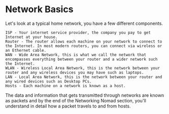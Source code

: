 #   Network Basics


Let's look at a typical home network, you have a few different components.

    ISP - Your internet service provider, the company you pay to get Internet at your house.
    Router - The router allows each machine on your network to connect to the Internet. In most modern routers, you can connect via wireless or an Ethernet cable.
    WAN - Wide Area Network, this is what we call the network that encompasses everything between your router and a wider network such the Internet.
    WLAN - Wireless Local Area Network, this is the network between your router and any wireless devices you may have such as laptops.
    LAN - Local Area Network, this is the network between your router and any wired devices such as Desktop PCs.
    Hosts - Each machine on a network is known as a host.

The data and information that gets transmitted through networks are known as packets and by the end of the Networking Nomad section, you'll understand in detail how a packet travels to and from hosts.